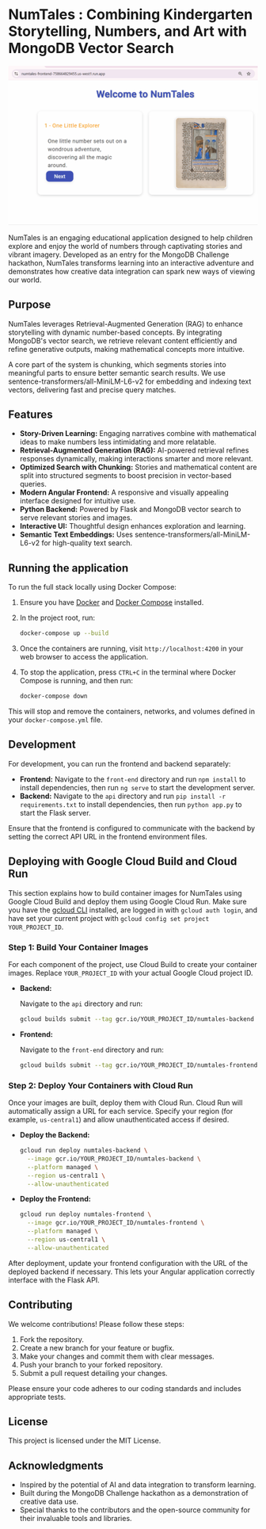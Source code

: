 # NumTales : Combining Kindergarten Storytelling, Numbers, and Art with MongoDB Vector Search
<img src="numtales.gif" alt="NumTales Demo" />

NumTales is an engaging educational application designed to help children explore and enjoy the world of numbers through captivating stories and vibrant imagery. Developed as an entry for the MongoDB Challenge hackathon, NumTales transforms learning into an interactive adventure and demonstrates how creative data integration can spark new ways of viewing our world.

## Purpose

NumTales leverages Retrieval-Augmented Generation (RAG) to enhance storytelling with dynamic number-based concepts. By integrating MongoDB's vector search, we retrieve relevant content efficiently and refine generative outputs, making mathematical concepts more intuitive.

A core part of the system is chunking, which segments stories into meaningful parts to ensure better semantic search results. We use sentence-transformers/all-MiniLM-L6-v2 for embedding and indexing text vectors, delivering fast and precise query matches.

## Features

- **Story-Driven Learning:** Engaging narratives combine with mathematical ideas to make numbers less intimidating and more relatable.
- **Retrieval-Augmented Generation (RAG):** AI-powered retrieval refines responses dynamically, making interactions smarter and more relevant.
- **Optimized Search with Chunking:** Stories and mathematical content are split into structured segments to boost precision in vector-based queries.
- **Modern Angular Frontend:** A responsive and visually appealing interface designed for intuitive use.
- **Python Backend:** Powered by Flask and MongoDB vector search to serve relevant stories and images.
- **Interactive UI:** Thoughtful design enhances exploration and learning.
- **Semantic Text Embeddings:** Uses sentence-transformers/all-MiniLM-L6-v2 for high-quality text search.

## Running the application

To run the full stack locally using Docker Compose:

1. Ensure you have [Docker](https://www.docker.com/) and [Docker Compose](https://docs.docker.com/compose/) installed.
2. In the project root, run:

   ```bash
   docker-compose up --build
   ```

3. Once the containers are running, visit `http://localhost:4200` in your web browser to access the application.
4. To stop the application, press `CTRL+C` in the terminal where Docker Compose is running, and then run:

   ```bash
   docker-compose down
   ```

This will stop and remove the containers, networks, and volumes defined in your `docker-compose.yml` file.

## Development

For development, you can run the frontend and backend separately:

- **Frontend:** Navigate to the `front-end` directory and run `npm install` to install dependencies, then run `ng serve` to start the development server.
- **Backend:** Navigate to the `api` directory and run `pip install -r requirements.txt` to install dependencies, then run `python app.py` to start the Flask server.

Ensure that the frontend is configured to communicate with the backend by setting the correct API URL in the frontend environment files.

## Deploying with Google Cloud Build and Cloud Run

This section explains how to build container images for NumTales using Google Cloud Build and deploy them using Google Cloud Run. Make sure you have the [gcloud CLI](https://cloud.google.com/sdk/docs/install) installed, are logged in with `gcloud auth login`, and have set your current project with `gcloud config set project YOUR_PROJECT_ID`.

### Step 1: Build Your Container Images

For each component of the project, use Cloud Build to create your container images. Replace `YOUR_PROJECT_ID` with your actual Google Cloud project ID.

- **Backend:**

  Navigate to the `api` directory and run:

  ```bash
  gcloud builds submit --tag gcr.io/YOUR_PROJECT_ID/numtales-backend .
  ```

- **Frontend:**

  Navigate to the `front-end` directory and run:

  ```bash
  gcloud builds submit --tag gcr.io/YOUR_PROJECT_ID/numtales-frontend .
  ```

### Step 2: Deploy Your Containers with Cloud Run

Once your images are built, deploy them with Cloud Run. Cloud Run will automatically assign a URL for each service. Specify your region (for example, `us-central1`) and allow unauthenticated access if desired.

- **Deploy the Backend:**

  ```bash
  gcloud run deploy numtales-backend \
    --image gcr.io/YOUR_PROJECT_ID/numtales-backend \
    --platform managed \
    --region us-central1 \
    --allow-unauthenticated
  ```

- **Deploy the Frontend:**

  ```bash
  gcloud run deploy numtales-frontend \
    --image gcr.io/YOUR_PROJECT_ID/numtales-frontend \
    --platform managed \
    --region us-central1 \
    --allow-unauthenticated
  ```

After deployment, update your frontend configuration with the URL of the deployed backend if necessary. This lets your Angular application correctly interface with the Flask API.

## Contributing

We welcome contributions! Please follow these steps:

1. Fork the repository.
2. Create a new branch for your feature or bugfix.
3. Make your changes and commit them with clear messages.
4. Push your branch to your forked repository.
5. Submit a pull request detailing your changes.

Please ensure your code adheres to our coding standards and includes appropriate tests.

## License

This project is licensed under the MIT License.

## Acknowledgments

- Inspired by the potential of AI and data integration to transform learning.
- Built during the MongoDB Challenge hackathon as a demonstration of creative data use.
- Special thanks to the contributors and the open-source community for their invaluable tools and libraries.